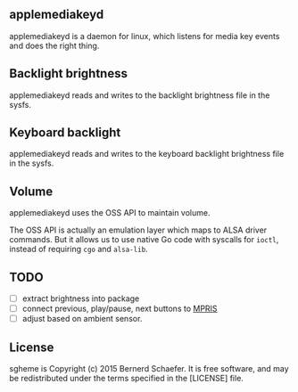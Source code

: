 applemediakeyd
--------------

applemediakeyd is a daemon for linux,
which listens for media key events
and does the right thing.

## Backlight brightness

applemediakeyd reads and writes
to the backlight brightness file
in the sysfs.

## Keyboard backlight

applemediakeyd reads and writes
to the keyboard backlight brightness file
in the sysfs.

## Volume

applemediakeyd uses the OSS API
to maintain volume.

The OSS API is actually an emulation layer
which maps to ALSA driver commands.
But it allows us to use native Go code
with syscalls for `ioctl`,
instead of requiring `cgo` and `alsa-lib`.

## TODO

  - [ ] extract brightness into package
  - [ ] connect previous, play/pause, next buttons to [MPRIS]
  - [ ] adjust based on ambient sensor.

  [MPRIS]: http://specifications.freedesktop.org/mpris-spec/latest/

## License

sgheme is Copyright (c) 2015 Bernerd Schaefer.
It is free software, and may be redistributed
under the terms specified in the [LICENSE] file.
